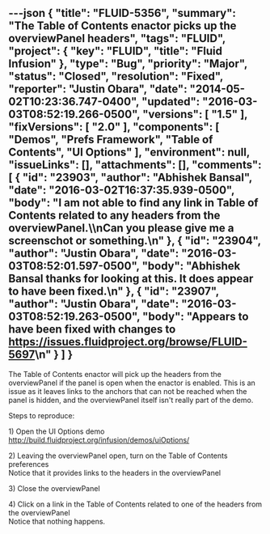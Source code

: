 ---json
{
  "title": "FLUID-5356",
  "summary": "The Table of Contents enactor picks up the overviewPanel headers",
  "tags": "FLUID",
  "project": {
    "key": "FLUID",
    "title": "Fluid Infusion"
  },
  "type": "Bug",
  "priority": "Major",
  "status": "Closed",
  "resolution": "Fixed",
  "reporter": "Justin Obara",
  "date": "2014-05-02T10:23:36.747-0400",
  "updated": "2016-03-03T08:52:19.266-0500",
  "versions": [
    "1.5"
  ],
  "fixVersions": [
    "2.0"
  ],
  "components": [
    "Demos",
    "Prefs Framework",
    "Table of Contents",
    "UI Options"
  ],
  "environment": null,
  "issueLinks": [],
  "attachments": [],
  "comments": [
    {
      "id": "23903",
      "author": "Abhishek Bansal",
      "date": "2016-03-02T16:37:35.939-0500",
      "body": "I am not able to find any link in Table of Contents  related to any headers from the overviewPanel.\\\nCan you please give me a screenschot or something.\n"
    },
    {
      "id": "23904",
      "author": "Justin Obara",
      "date": "2016-03-03T08:52:01.597-0500",
      "body": "Abhishek Bansal thanks for looking at this. It does appear to have been fixed.\n"
    },
    {
      "id": "23907",
      "author": "Justin Obara",
      "date": "2016-03-03T08:52:19.263-0500",
      "body": "Appears to have been fixed with changes to <https://issues.fluidproject.org/browse/FLUID-5697>\n"
    }
  ]
}
---
The Table of Contents enactor will pick up the headers from the overviewPanel if the panel is open when the enactor is enabled. This is an issue as it leaves links to the anchors that can not be reached when the panel is hidden, and the overviewPanel itself isn't really part of the demo.

Steps to reproduce:

1\) Open the UI Options demo\
<http://build.fluidproject.org/infusion/demos/uiOptions/>

2\) Leaving the overviewPanel open, turn on the Table of Contents preferences\
Notice that it provides links to the headers in the overviewPanel

3\) Close the overviewPanel

4\) Click on a link in the Table of Contents related to one of the headers from the overviewPanel\
Notice that nothing happens.

        